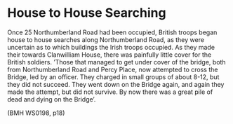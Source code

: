 # House to House Searching

Once 25 Northumberland Road had been occupied, British troops began house to
house searches along Northumberland Road, as they were uncertain as to which
buildings the Irish troops occupied. As they made their towards Clanwilliam
House, there was painfully little cover for the British soldiers. ’Those that
managed to get under cover of the bridge, both from Northumberland Road and
Percy Place, now attempted to cross the Bridge, led by an officer. They charged
in small groups of about 8-12, but they did not succeed. They went down on the
Bridge again, and again they made the attempt, but did not survive. By now there
was a great pile of dead and dying on the Bridge’. 

(BMH WS0198, p18)

